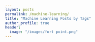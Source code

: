 ```yaml
---
layout: posts
permalink: /machine-learning/
title: "Machine Learning Posts by Tags"
author_profile: true
header:
  image: "/images/fort point.png"
---
```


